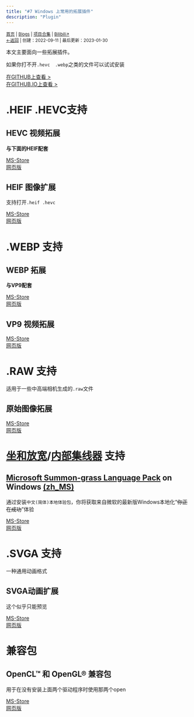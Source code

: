 ```yaml
---
title: "#7 Windows 上常用的拓展插件"
description: "Plugin"
---
```

<small id="old_menu"><a href="/">首页</a> | <a href="/blogs">Blogs</a> | <a href="/Project">项目合集</a> | <a href="https://space.bilibili.com/1987247870">Bilibili↗</a><br></small><small><a href="../../">←返回</a> |
 创建：2022-09-11 | 最后更新：2023-01-30</small><br>

本文主要面向一些拓展插件。

如果你打不开`.hevc  .webp`之类的文件可以试试安装

[在GITHUB上查看 >](https://github.com/kdxhub/kdxiaoyi.top/blob/main/blogs/2022/7.md)<br>
[在GITHUB.IO上查看 >](https://kdxiaoyi.top/blogs/2022/7)

# .HEIF .HEVC支持
## HEVC 视频拓展
**与下面的HEIF配套**<br>

[MS-Store](https://kdxiaoyi.top/api/jump.htm?back=1&u=ms-windows-store://pdp/?ProductId=9N4WGH0Z6VHQ)<br>
[网页版](https://apps.microsoft.com/store/detail/9N4WGH0Z6VHQ)
## HEIF 图像扩展
支持打开`.heif .hevc`<br>

[MS-Store](https://kdxiaoyi.top/api/jump.htm?back=1&u=ms-windows-store://pdp/?ProductId=9PMMSR1CGPWG)<br>
[网页版](https://apps.microsoft.com/store/detail/9PMMSR1CGPWG)

# .WEBP 支持
## WEBP 拓展
**与VP9配套**

[MS-Store](https://kdxiaoyi.top/api/jump.htm?back=1&u=ms-windows-store://pdp/?ProductId=9N4D0MSMP0PT)<br>
[网页版](https://apps.microsoft.com/store/detail/9N4D0MSMP0PT)
## VP9 视频拓展
[MS-Store](https://kdxiaoyi.top/api/jump.htm?back=1&u=ms-windows-store://pdp/?ProductId=9N4D0MSMP0PT)<br>
[网页版](https://apps.microsoft.com/store/detail/9N4D0MSMP0PT)

# .RAW 支持
适用于一些中高端相机生成的`.raw`文件
## 原始图像拓展
[MS-Store](https://kdxiaoyi.top/api/jump.htm?back=1&u=ms-windows-store://pdp/?ProductId=9NCTDW2W1BH8)<br>
[网页版](https://apps.microsoft.com/store/detail/9NCTDW2W1BH8)

# [坐和放宽](https://jikipedia.com/definition/732345544)/[内部集线器](https://jikipedia.com/definition/757556556) 支持
## [Microsoft Summon-grass Language Pack](https://jikipedia.com/definition/946037080) on Windows [(zh_MS)](https://jikipedia.com/definition/170119263)
通过安装`中文(简体)本地体验包`，你将获取来自微软的最新版Windows本地化“~~你正在成功~~”体验

[MS-Store](https://kdxiaoyi.top/api/jump.htm?back=1&u=ms-windows-store://pdp/?ProductId=9NRMNT6GMZ70)<br>
[网页版](https://apps.microsoft.com/store/detail/9NRMNT6GMZ70)

# .SVGA 支持
一种通用动画格式
## SVGA动画扩展
这个似乎只能预览

[MS-Store](https://kdxiaoyi.top/api/jump.htm?back=1&u=ms-windows-store://pdp/?ProductId=9P4R5J0HJL8T)<br>
[网页版](https://apps.microsoft.com/store/detail/9P4R5J0HJL8T)

# 兼容包
## OpenCL™ 和 OpenGL® 兼容包
用于在没有安装上面两个驱动程序时使用那两个open

[MS-Store](https://kdxiaoyi.top/api/jump.htm?back=1&u=ms-windows-store://pdp/?ProductId=NQPSL29BFFF)<br>
[网页版](https://apps.microsoft.com/store/detail/NQPSL29BFFF)

<script src="https://rs.kdxiaoyi.top/res/scripts/js/sober@1.0.6.min.js"></script><script src="https://kdxiaoyi.top/pmd.js"></script><script src="https://rs.kdxiaoyi.top/res/scripts/js/pmd-reRender.min.js"></script>